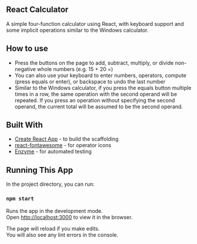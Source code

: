 ## React Calculator
A simple four-function calculator using React, with keyboard support and some implicit operations similar to the Windows calculator.

## How to use
* Press the buttons on the page to add, subtract, multiply, or divide non-negative whole numbers (e.g. 15 + 20 =)
* You can also use your keyboard to enter numbers, operators, compute (press equals or enter), or backspace to undo the last number
* Similar to the Windows calculator, if you press the equals button multiple times in a row, the same operation with the second operand will be repeated.  If you press an operation without specifying the second operand, the current total will be assumed to be the second operand.    

## Built With
* [Create React App](https://github.com/facebook/create-react-app) - to build the scaffolding
* [react-fontawesome](https://github.com/FortAwesome/react-fontawesome) - for operator icons
* [Enzyme](https://airbnb.io/enzyme/) - for automated testing

## Running This App

In the project directory, you can run:

### `npm start`

Runs the app in the development mode.<br>
Open [http://localhost:3000](http://localhost:3000) to view it in the browser.

The page will reload if you make edits.<br>
You will also see any lint errors in the console.